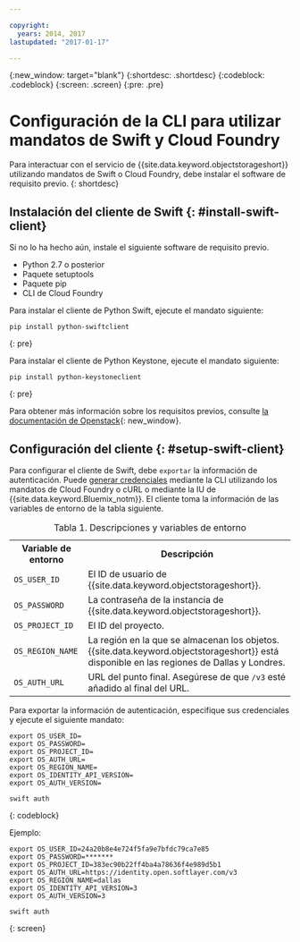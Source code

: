 ```yaml
---

copyright:
  years: 2014, 2017
lastupdated: "2017-01-17"

---
```


{:new_window: target="blank"}
{:shortdesc: .shortdesc}
{:codeblock: .codeblock}
{:screen: .screen}
{:pre: .pre}

# Configuración de la CLI para utilizar mandatos de Swift y Cloud Foundry

Para interactuar con el servicio de {{site.data.keyword.objectstorageshort}} utilizando mandatos de Swift o Cloud Foundry, debe instalar el software de requisito previo.
{: shortdesc}


## Instalación del cliente de Swift {: #install-swift-client}

Si no lo ha hecho aún, instale el siguiente software de requisito previo.
* Python 2.7 o posterior
* Paquete setuptools
* Paquete pip
* CLI de Cloud Foundry


Para instalar el cliente de Python Swift, ejecute el mandato siguiente:
```
pip install python-swiftclient
```
{: pre}

Para instalar el cliente de Python Keystone, ejecute el mandato siguiente:
```
pip install python-keystoneclient
```
{: pre}

Para obtener más información sobre los requisitos previos, consulte [la documentación de Openstack](http://docs.openstack.org/user-guide/common/cli_install_openstack_command_line_clients.html#install-the-prerequisite-software){: new_window}.


## Configuración del cliente {: #setup-swift-client}

Para configurar el cliente de Swift, debe `exportar` la información de autenticación. Puede [generar credenciales](/docs/services/ObjectStorage/os_credentials.html) mediante la CLI utilizando los mandatos de Cloud Foundry o cURL o mediante la IU de {{site.data.keyword.Bluemix_notm}}. El cliente toma la información de las variables de entorno de la tabla siguiente.

<table>
<caption> Tabla 1. Descripciones y variables de entorno</caption>
  <tr>
    <th> Variable de entorno </th>
    <th> Descripción </th>
  </tr>
  <tr>
    <td> <code>OS_USER_ID</code> </td>
    <td> El ID de usuario de {{site.data.keyword.objectstorageshort}}. </td>
  </tr>
  <tr>
    <td> <code>OS_PASSWORD</code> </td>
    <td> La contraseña de la instancia de {{site.data.keyword.objectstorageshort}}. </td>
  </tr>
  <tr>
    <td> <code>OS_PROJECT_ID</code> </td>
    <td> El ID del proyecto. </td>
  </tr>
  <tr>
    <td> <code>OS_REGION_NAME</code> </td>
    <td> La región en la que se almacenan los objetos. {{site.data.keyword.objectstorageshort}} está disponible en las regiones de Dallas y Londres. </td>
  </tr>
  <tr>
    <td> <code>OS_AUTH_URL</code> </td>
    <td> URL del punto final. Asegúrese de que <code>/v3</code> esté añadido al final del URL. </td>
  </tr>
</table>



Para exportar la información de autenticación, especifique sus credenciales y ejecute el siguiente mandato:
```
export OS_USER_ID=
export OS_PASSWORD=
export OS_PROJECT_ID=
export OS_AUTH_URL=
export OS_REGION_NAME=
export OS_IDENTITY_API_VERSION=
export OS_AUTH_VERSION=

swift auth
```
{: codeblock}


Ejemplo:
```
export OS_USER_ID=24a20b8e4e724f5fa9e7bfdc79ca7e85
export OS_PASSWORD=*******
export OS_PROJECT_ID=383ec90b22ff4ba4a78636f4e989d5b1
export OS_AUTH_URL=https://identity.open.softlayer.com/v3
export OS_REGION_NAME=dallas
export OS_IDENTITY_API_VERSION=3
export OS_AUTH_VERSION=3

swift auth
```
{: screen}
